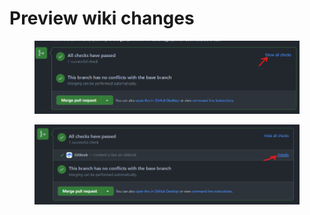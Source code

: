 # Preview wiki changes

<figure><img src="../.gitbook/assets/image (135).png" alt=""><figcaption></figcaption></figure>

<figure><img src="../.gitbook/assets/image (166).png" alt=""><figcaption></figcaption></figure>
